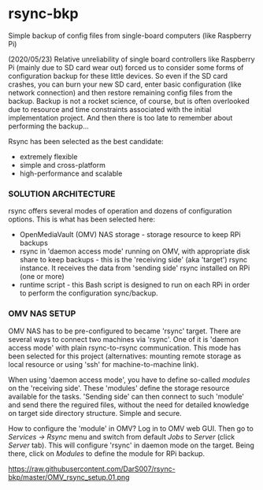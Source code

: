 # rsync-bkp
Simple backup of config files from single-board computers (like Raspberry Pi)

(2020/05/23) Relative unreliability of single board controllers like Raspberry Pi (mainly due to SD card wear out) forced us to consider some forms of configuration backup for these little devices. So even if the SD card crashes, you can burn your new SD card, enter basic configuration (like network connection) and then restore remaining config files from the backup. Backup is not a rocket science, of course, but is often overlooked due to resource and time constraints associated with the initial implementation project. And then there is too late to remember about performing the backup... 

Rsync has been selected as the best candidate:
  * extremely flexible
  * simple and cross-platform
  * high-performance and scalable

### SOLUTION ARCHITECTURE
rsync offers several modes of operation and dozens of configuration options. This is what has been selected here:
  * OpenMediaVault (OMV) NAS storage - storage resource to keep RPi backups
  * rsync in 'daemon access mode' running on OMV, with appropriate disk share to keep backups - this is the 'receiving side' (aka 'target') rsync instance. It receives the data from 'sending side' rsync installed on RPi (one or more)
  * runtime script - this Bash script is designed to run on each RPi in order to perform the configuration sync/backup.
  
###  OMV NAS SETUP

OMV NAS has to be pre-configured to became 'rsync' target. There are several ways to connect two machines via 'rsync'. One of it is 'daemon access mode' with plain rsync-to-rsync communication. This mode has been selected for this project (alternatives: mounting remote storage as local resource or using 'ssh' for machine-to-machine link). 

When using 'daemon access mode', you have to define so-called *modules* on the 'receiving side'. These 'modules' define the storage resource available for the tasks. 'Sending side' can then connect to such 'module' and send there the reguired files, without the need for detailed knowledge on target side directory structure. Simple and secure.

How to configure the 'module' in OMV? Log in to OMV web GUI. Then go to *Services → Rsync* menu and switch from default *Jobs* to *Server* (click *Server* tab). This will configure 'rsync' in daemon mode on the target. Being there, click on *Modules* to define the module for RPi backup. 

https://raw.githubusercontent.com/DarS007/rsync-bkp/master/OMV_rsync_setup.01.png
